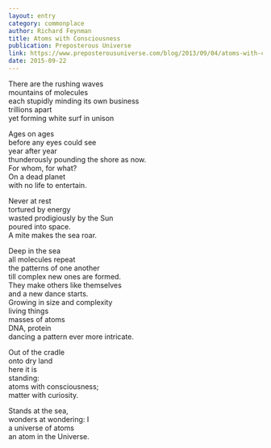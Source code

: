 ```yaml
---
layout: entry
category: commonplace
author: Richard Feynman
title: Atoms with Consciousness
publication: Preposterous Universe
link: https://www.preposterousuniverse.com/blog/2013/09/04/atoms-with-consciousness-matter-with-curiosity/
date: 2015-09-22
---
```


There are the rushing waves
<br>mountains of molecules
<br>each stupidly minding its own business
<br>trillions apart
<br>yet forming white surf in unison 

Ages on ages
<br>before any eyes could see
<br>year after year
<br>thunderously pounding the shore as now.
<br>For whom, for what?
<br>On a dead planet
<br>with no life to entertain. 

Never at rest
<br>tortured by energy
<br>wasted prodigiously by the Sun
<br>poured into space.
<br>A mite makes the sea roar. 

Deep in the sea
<br>all molecules repeat
<br>the patterns of one another
<br>till complex new ones are formed.
<br>They make others like themselves
<br>and a new dance starts.
<br>Growing in size and complexity
<br>living things
<br>masses of atoms
<br>DNA, protein
<br>dancing a pattern ever more intricate. 

Out of the cradle
<br>onto dry land
<br>here it is
<br>standing:
<br>atoms with consciousness;
<br>matter with curiosity. 

Stands at the sea,
<br>wonders at wondering: I
<br>a universe of atoms
<br>an atom in the Universe.
